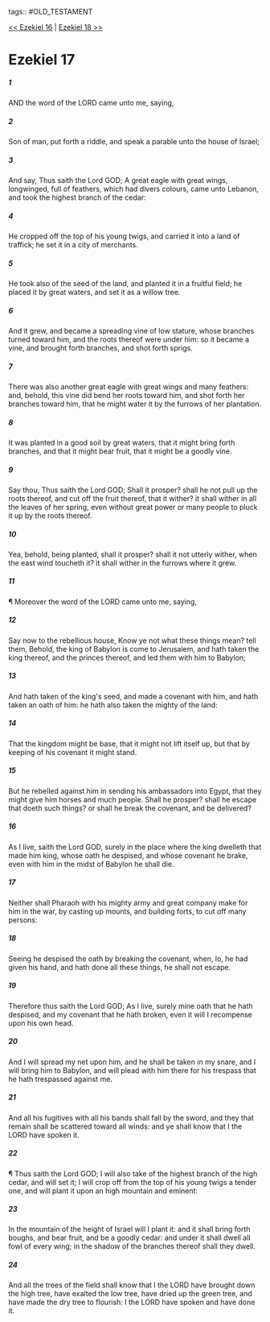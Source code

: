 tags:: #OLD_TESTAMENT

[<< Ezekiel 16](OLD_TESTAMENT/26_Ezekiel/Ezekiel_16.md) | [Ezekiel 18 >>](OLD_TESTAMENT/26_Ezekiel/Ezekiel_18.md)

# Ezekiel 17

##### 1

AND the word of the LORD came unto me, saying,

##### 2

Son of man, put forth a riddle, and speak a parable unto the house of Israel;

##### 3

And say, Thus saith the Lord GOD; A great eagle with great wings, longwinged, full of feathers, which had divers colours, came unto Lebanon, and took the highest branch of the cedar:

##### 4

He cropped off the top of his young twigs, and carried it into a land of traffick; he set it in a city of merchants.

##### 5

He took also of the seed of the land, and planted it in a fruitful field; he placed it by great waters, and set it as a willow tree.

##### 6

And it grew, and became a spreading vine of low stature, whose branches turned toward him, and the roots thereof were under him: so it became a vine, and brought forth branches, and shot forth sprigs.

##### 7

There was also another great eagle with great wings and many feathers: and, behold, this vine did bend her roots toward him, and shot forth her branches toward him, that he might water it by the furrows of her plantation.

##### 8

It was planted in a good soil by great waters, that it might bring forth branches, and that it might bear fruit, that it might be a goodly vine.

##### 9

Say thou, Thus saith the Lord GOD; Shall it prosper? shall he not pull up the roots thereof, and cut off the fruit thereof, that it wither? it shall wither in all the leaves of her spring, even without great power or many people to pluck it up by the roots thereof.

##### 10

Yea, behold, being planted, shall it prosper? shall it not utterly wither, when the east wind toucheth it? it shall wither in the furrows where it grew.

##### 11

¶ Moreover the word of the LORD came unto me, saying,

##### 12

Say now to the rebellious house, Know ye not what these things mean? tell them, Behold, the king of Babylon is come to Jerusalem, and hath taken the king thereof, and the princes thereof, and led them with him to Babylon;

##### 13

And hath taken of the king's seed, and made a covenant with him, and hath taken an oath of him: he hath also taken the mighty of the land:

##### 14

That the kingdom might be base, that it might not lift itself up, but that by keeping of his covenant it might stand.

##### 15

But he rebelled against him in sending his ambassadors into Egypt, that they might give him horses and much people. Shall he prosper? shall he escape that doeth such things? or shall he break the covenant, and be delivered?

##### 16

As I live, saith the Lord GOD, surely in the place where the king dwelleth that made him king, whose oath he despised, and whose covenant he brake, even with him in the midst of Babylon he shall die.

##### 17

Neither shall Pharaoh with his mighty army and great company make for him in the war, by casting up mounts, and building forts, to cut off many persons:

##### 18

Seeing he despised the oath by breaking the covenant, when, lo, he had given his hand, and hath done all these things, he shall not escape.

##### 19

Therefore thus saith the Lord GOD; As I live, surely mine oath that he hath despised, and my covenant that he hath broken, even it will I recompense upon his own head.

##### 20

And I will spread my net upon him, and he shall be taken in my snare, and I will bring him to Babylon, and will plead with him there for his trespass that he hath trespassed against me.

##### 21

And all his fugitives with all his bands shall fall by the sword, and they that remain shall be scattered toward all winds: and ye shall know that I the LORD have spoken it.

##### 22

¶ Thus saith the Lord GOD; I will also take of the highest branch of the high cedar, and will set it; I will crop off from the top of his young twigs a tender one, and will plant it upon an high mountain and eminent:

##### 23

In the mountain of the height of Israel will I plant it: and it shall bring forth boughs, and bear fruit, and be a goodly cedar: and under it shall dwell all fowl of every wing; in the shadow of the branches thereof shall they dwell.

##### 24

And all the trees of the field shall know that I the LORD have brought down the high tree, have exalted the low tree, have dried up the green tree, and have made the dry tree to flourish: I the LORD have spoken and have done it.
